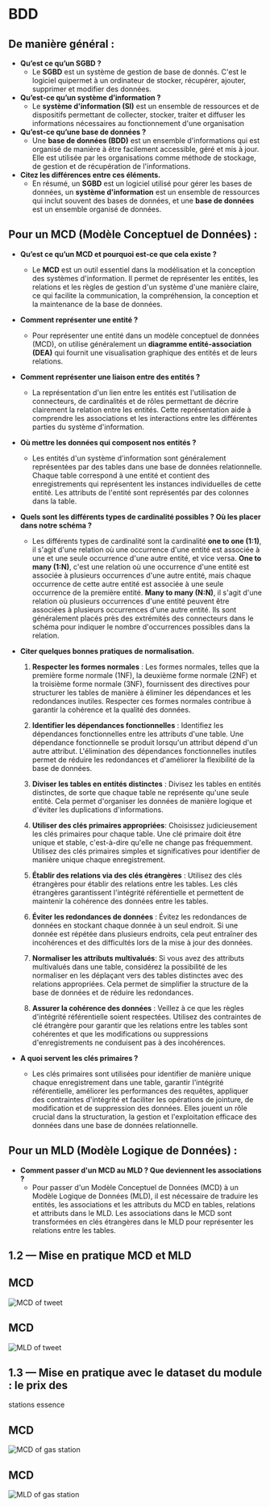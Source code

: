 # BDD

## De manière général :

- **Qu’est ce qu’un SGBD ?**
    -  Le **SGBD** est un système de gestion de base de donnés. C'est le logiciel quipermet à un ordinateur de stocker, récupérer, ajouter, supprimer et modifier des données.
- **Qu’est-ce qu’un système d’information ?**
    - Le **système d'information (SI)** est un ensemble de ressources et de dispositifs permettant de collecter, stocker, traiter et diffuser les informations nécessaires au fonctionnement d'une organisation
- **Qu’est-ce qu’une base de données ?**
    - Une **base de données (BDD)** est un ensemble d'informations qui est organisé de manière à être facilement accessible, géré et mis à jour. Elle est utilisée par les organisations comme méthode de stockage, de gestion et de récupération de l'informations.
- **Citez les différences entre ces éléments.**
    - En résumé, un **SGBD** est un logiciel utilisé pour gérer les bases de données, un **système d'information** est un ensemble de ressources qui inclut souvent des bases de données, et une **base de données** est un ensemble organisé de données.

## Pour un MCD (Modèle Conceptuel de Données) :
- **Qu’est ce qu’un MCD et pourquoi est-ce que cela existe ?**
    - Le **MCD** est un outil essentiel dans la modélisation et la conception des systèmes d'information. Il permet de représenter les entités, les relations et les règles de gestion d'un système d'une manière claire, ce qui facilite la communication, la compréhension, la conception et la maintenance de la base de données.
- **Comment représenter une entité ?**
    - Pour représenter une entité dans un modèle conceptuel de données (MCD), on utilise généralement un **diagramme entité-association (DEA)** qui fournit une visualisation graphique des entités et de leurs relations.
- **Comment représenter une liaison entre des entités ?**
    - La représentation d'un lien entre les entités est l'utilisation de connecteurs, de cardinalités et de rôles permettant de décrire clairement la relation entre les entités. Cette représentation aide à comprendre les associations et les interactions entre les différentes parties du système d'information.
- **Où mettre les données qui composent nos entités ?**
    - Les entités d'un système d'information sont généralement représentées par des tables dans une base de données relationnelle. Chaque table correspond à une entité et contient des enregistrements qui représentent les instances individuelles de cette entité. Les attributs de l'entité sont représentés par des colonnes dans la table.
- **Quels sont les différents types de cardinalité possibles ? Où les placer dans notre schéma ?**
    - Les différents types de cardinalité sont la cardinalité **one to one (1:1)**, il s'agit d'une relation où une occurrence d'une entité est associée à une et une seule occurrence d'une autre entité, et vice versa. **One to many (1:N)**, c'est une relation où une occurrence d'une entité est associée à plusieurs occurrences d'une autre entité, mais chaque occurrence de cette autre entité est associée à une seule occurrence de la première entité. **Many to many (N:N)**, il s'agit d'une relation où plusieurs occurrences d'une entité peuvent être associées à plusieurs occurrences d'une autre entité. Ils sont généralement placés près des extrémités des connecteurs dans le schéma pour indiquer le nombre d'occurrences possibles dans la relation.
- **Citer quelques bonnes pratiques de normalisation.**
    1. **Respecter les formes normales** : Les formes normales, telles que la première forme normale (1NF), la deuxième forme normale (2NF) et la troisième forme normale (3NF), fournissent des directives pour structurer les tables de manière à éliminer les dépendances et les redondances inutiles. Respecter ces formes normales contribue à garantir la cohérence et la qualité des données.

    2. **Identifier les dépendances fonctionnelles** : Identifiez les dépendances fonctionnelles entre les attributs d'une table. Une dépendance fonctionnelle se produit lorsqu'un attribut dépend d'un autre attribut. L'élimination des dépendances fonctionnelles inutiles permet de réduire les redondances et d'améliorer la flexibilité de la base de données.

    3. **Diviser les tables en entités distinctes** : Divisez les tables en entités distinctes, de sorte que chaque table ne représente qu'une seule entité. Cela permet d'organiser les données de manière logique et d'éviter les duplications d'informations.

    4. **Utiliser des clés primaires appropriées**: Choisissez judicieusement les clés primaires pour chaque table. Une clé primaire doit être unique et stable, c'est-à-dire qu'elle ne change pas fréquemment. Utilisez des clés primaires simples et significatives pour identifier de manière unique chaque enregistrement.

    5. **Établir des relations via des clés étrangères** : Utilisez des clés étrangères pour établir des relations entre les tables. Les clés étrangères garantissent l'intégrité référentielle et permettent de maintenir la cohérence des données entre les tables.

    6. **Éviter les redondances de données** : Évitez les redondances de données en stockant chaque donnée à un seul endroit. Si une donnée est répétée dans plusieurs endroits, cela peut entraîner des incohérences et des difficultés lors de la mise à jour des données.

    7. **Normaliser les attributs multivalués**: Si vous avez des attributs multivalués dans une table, considérez la possibilité de les normaliser en les déplaçant vers des tables distinctes avec des relations appropriées. Cela permet de simplifier la structure de la base de données et de réduire les redondances.

    8. **Assurer la cohérence des données** : Veillez à ce que les règles d'intégrité référentielle soient respectées. Utilisez des contraintes de clé étrangère pour garantir que les relations entre les tables sont cohérentes et que les modifications ou suppressions d'enregistrements ne conduisent pas à des incohérences.

- **A quoi servent les clés primaires ?**
    - Les clés primaires sont utilisées pour identifier de manière unique chaque enregistrement dans une table, garantir l'intégrité référentielle, améliorer les performances des requêtes, appliquer des contraintes d'intégrité et faciliter les opérations de jointure, de modification et de suppression des données. Elles jouent un rôle crucial dans la structuration, la gestion et l'exploitation efficace des données dans une base de données relationnelle.

## Pour un MLD (Modèle Logique de Données) :
- **Comment passer d'un MCD au MLD ? Que deviennent les associations ?**
    - Pour passer d'un Modèle Conceptuel de Données (MCD) à un Modèle Logique de Données (MLD), il est nécessaire de traduire les entités, les associations et les attributs du MCD en tables, relations et attributs dans le MLD. Les associations dans le MCD sont transformées en clés étrangères dans le MLD pour représenter les relations entre les tables. 


## 1.2 — Mise en pratique MCD et MLD

## MCD
![MCD of tweet](./MCD_1-2.png)

## MCD
![MLD of tweet](./MLD_1-2.png)

## 1.3 — Mise en pratique avec le dataset du module : le prix des
stations essence

## MCD
![MCD of gas station](./Gas_station_MCD.png)

## MCD
![MLD of gas station](./Gas_station_MLD.png)

